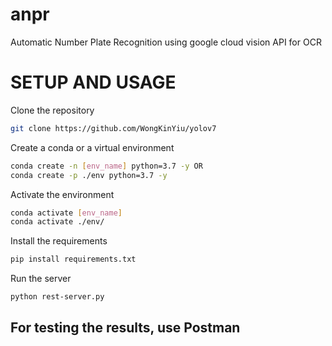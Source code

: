 # anpr
Automatic Number Plate Recognition using google cloud vision API for OCR


# SETUP AND USAGE

Clone the repository
```bash
git clone https://github.com/WongKinYiu/yolov7
```

Create a conda or a virtual environment
```bash
conda create -n [env_name] python=3.7 -y OR
conda create -p ./env python=3.7 -y
```

Activate the environment
```bash
conda activate [env_name] 
conda activate ./env/
```

Install the requirements
```bash
pip install requirements.txt
```

Run the server
```bash
python rest-server.py
```

## For testing the results, use Postman
